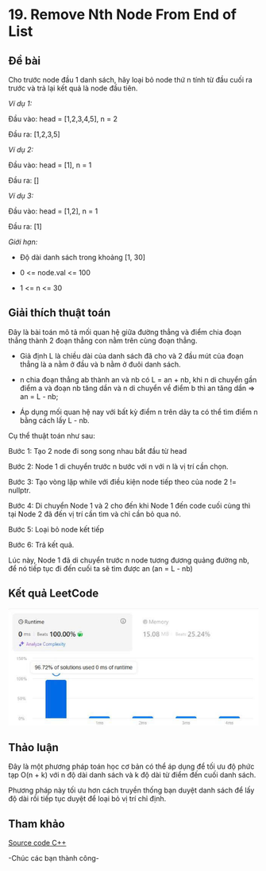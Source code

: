 # 19. Remove Nth Node From End of List
## Đề bài
Cho trước node đầu 1 danh sách, hãy loại bỏ node thứ n tính từ đầu cuối ra trước và trả lại kết quả là node đầu tiên.

*Ví dụ 1:*

Đầu vào:  head = [1,2,3,4,5], n = 2

Đầu ra: [1,2,3,5]

*Ví dụ 2:*

Đầu vào: head = [1], n = 1

Đầu ra: []

*Ví dụ 3:*

Đầu vào: head = [1,2], n = 1

Đầu ra: [1]

*Giới hạn:*

- Độ dài danh sách trong khoảng [1, 30]

- 0 <= node.val <= 100

- 1 <= n <= 30

## Giải thích thuật toán

Đây là bài toán mô tả mối quan hệ giữa đường thẳng và điểm chia đoạn thẳng thành 2 đoạn thẳng con nằm trên cùng đoạn thẳng.

- Giả định L là chiều dài của danh sách đã cho và 2 đầu mút của đoạn thẳng là a nằm ở đầu và b nằm ở đuôi danh sách.

- n chia đoạn thẳng ab thành an và nb có L = an + nb, khi n di chuyển gần điểm a và đoạn nb tăng dần và n di chuyển về điểm b thì an tăng dần => an = L - nb;

- Áp dụng mối quan hệ nay với bất kỳ điểm n trên dãy ta có thể tìm điểm n bằng cách lấy L - nb.

Cụ thể thuật toán như sau:

Bước 1: Tạo 2 node đi song song nhau bắt đầu từ head

Bước 2: Node 1 di chuyển trước n bước với n với n là vị trí cần chọn.

Bước 3: Tạo vòng lặp while với điều kiện node tiếp theo của node 2 != nullptr.

Bước 4: Di chuyển Node 1 và 2 cho đến khi Node 1 đến code cuối cùng thì tại Node 2 đã đến vị trí cần tìm và chỉ cần bỏ qua nó.

Bước 5: Loại bỏ node kết tiếp

Bước 6: Trả kết quả.

Lúc này, Node 1 đã di chuyển trước n node tương đương quảng đường nb, để nó tiếp tục đi đến cuối ta sẽ tìm được an (an = L - nb)

## Kết quả LeetCode

![Kết quả submissions](./Remove-Nth-Node-From-End-of-List.jpg)

## Thảo luận

Đây là một phương pháp toán học cơ bản có thể áp dụng để tối ưu độ phức tạp O(n + k) với n độ dài danh sách và k độ dài từ điểm đến cuối danh sách.

Phương pháp này tối ưu hơn cách truyền thống bạn duyệt danh sách để lấy độ dài rồi tiếp tục duyệt để loại bỏ vị trí chỉ định.

## Tham khảo

[Source code C++](./Remove-Nth-Node-From-End-of-List.cpp)

-Chúc các bạn thành công-